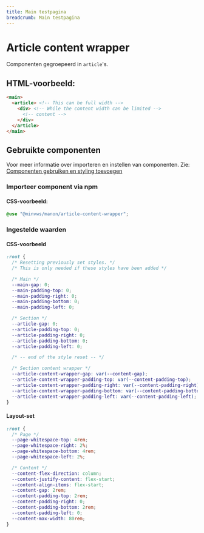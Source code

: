 ```yaml
---
title: Main testpagina
breadcrumb: Main testpagina
---
```


<h1 id="introduction">Article content wrapper</h1>

Componenten gegroepeerd in `article`'s.

<h2>HTML-voorbeeld:</h2>

```html
<main>
  <article> <!-- This can be full width -->
    <div> <!-- While the content width can be limited -->
      <!-- content -->
    </div>
  </article>
</main>
```

<h2>Gebruikte componenten</h2>

Voor meer informatie over importeren en instellen van componenten. Zie: [Componenten gebruiken en styling toevoegen](/documentation/import-styling)

### Importeer component via npm

#### CSS-voorbeeld:

```css
@use "@minvws/manon/article-content-wrapper";
```

### Ingestelde waarden

#### CSS-voorbeeld

```css
:root {
  /* Resetting previously set styles. */
  /* This is only needed if these styles have been added */

  /* Main */
  --main-gap: 0;
  --main-padding-top: 0;
  --main-padding-right: 0;
  --main-padding-bottom: 0;
  --main-padding-left: 0;

  /* Section */
  --article-gap: 0;
  --article-padding-top: 0;
  --article-padding-right: 0;
  --article-padding-bottom: 0;
  --article-padding-left: 0;

  /* -- end of the style reset -- */

  /* Section content wrapper */
  --article-content-wrapper-gap: var(--content-gap);
  --article-content-wrapper-padding-top: var(--content-padding-top);
  --article-content-wrapper-padding-right: var(--content-padding-right);
  --article-content-wrapper-padding-bottom: var(--content-padding-bottom);
  --article-content-wrapper-padding-left: var(--content-padding-left);
}
```

#### Layout-set

```css
:root {
  /* Page */
  --page-whitespace-top: 4rem;
  --page-whitespace-right: 2%;
  --page-whitespace-bottom: 4rem;
  --page-whitespace-left: 2%;

  /* Content */
  --content-flex-direction: column;
  --content-justify-content: flex-start;
  --content-align-items: flex-start;
  --content-gap: 2rem;
  --content-padding-top: 2rem;
  --content-padding-right: 0;
  --content-padding-bottom: 2rem;
  --content-padding-left: 0;
  --content-max-width: 80rem;
}
```
